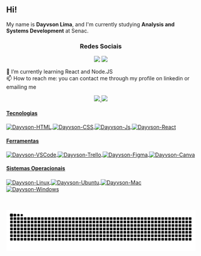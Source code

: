 ## Hi!

My name is <b>Dayvson Lima</b>, and I'm currently studying <b>Analysis and Systems Development</b> at Senac.

<div style="display:block;" align="center">

### Redes Sociais

  <a href = "mailto:dayvsonlsantos@gmail.com"><img src="https://img.shields.io/badge/-Gmail-%23333?style=for-the-badge&logo=gmail&logoColor=white" target="_blank"></a>
  <a href="https://www.linkedin.com/in/dayvsonlimasantos" target="_blank"><img src="https://img.shields.io/badge/-LinkedIn-%230077B5?style=for-the-badge&logo=linkedin&logoColor=white" target="_blank"></a> 
  
</div>

🔭 I’m currently learning React and Node.JS <br>
📫 How to reach me: you can contact me through my profile on linkedin or emailing me 

<div align="center">
  <a href="https://github.com/dayvsonlsantos">
  <img height="145em" src="https://github-readme-stats.vercel.app/api?username=dayvsonlsantos&show_icons=true&theme=merko&include_all_commits=true&count_private=true"/>
  <img height="145em" src="https://github-readme-stats.vercel.app/api/top-langs/?username=dayvsonlsantos&layout=compact&langs_count=7&theme=merko"/>
</div>

<div style="display: inline_block">

#### Tecnologias

  <img align="center" alt="Dayvson-HTML" src="https://img.shields.io/badge/HTML-239120?style=for-the-badge&logo=html5&logoColor=white">
  <img align="center" alt="Dayvson-CSS" src="https://img.shields.io/badge/CSS-239120?&style=for-the-badge&logo=css3&logoColor=white">
  <img align="center" alt="Dayvson-Js" src="https://img.shields.io/badge/JavaScript-F7DF1E?style=for-the-badge&logo=javascript&logoColor=black">
  <!--<img align="center" alt="Dayvson-Node" src="https://img.shields.io/badge/Node.js-43853D?style=for-the-badge&logo=node.js&logoColor=white">-->
  <img align="center" alt="Dayvson-React" src="https://img.shields.io/badge/React-20232A?style=for-the-badge&logo=react&logoColor=61DAFB">
  <!--<img align="center" alt="Dayvson-MySQL" src="https://img.shields.io/badge/MySQL-00000F?style=for-the-badge&logo=mysql&logoColor=white">-->
  <!--<img align="center" alt="Dayvson-MongoDb" src="https://img.shields.io/badge/MongoDB-4EA94B?style=for-the-badge&logo=mongodb&logoColor=white">-->
  <!--<img align="center" alt="Dayvson-Bootstrap" src="https://img.shields.io/badge/Bootstrap-563D7C?style=for-the-badge&logo=bootstrap&logoColor=white">-->
  <!--<img align="center" alt="Dayvson-StyledComponents" src="https://img.shields.io/badge/styled--components-DB7093?style=for-the-badge&logo=styled-components&logoColor=white">-->
  
#### Ferramentas
  
  <img align="center" alt="Dayvson-VSCode" src="https://img.shields.io/badge/Visual_Studio_Code-0078D4?style=for-the-badge&logo=visual%20studio%20code&logoColor=white">
  <img align="center" alt="Dayvson-Trello" src="https://img.shields.io/badge/Trello-0052CC?style=for-the-badge&logo=trello&logoColor=white">
  <img align="center" alt="Dayvson-Figma" src="https://img.shields.io/badge/Figma-F24E1E?style=for-the-badge&logo=figma&logoColor=white">
  <img align="center" alt="Dayvson-Canva" src="https://img.shields.io/badge/Canva-%2300C4CC.svg?&style=for-the-badge&logo=Canva&logoColor=white">
 
#### Sistemas Operacionais
  
  <img align="center" alt="Dayvson-Linux" src="https://img.shields.io/badge/Linux-FCC624?style=for-the-badge&logo=linux&logoColor=black">
  <img align="center" alt="Dayvson-Ubuntu" src="https://img.shields.io/badge/Ubuntu-E95420?style=for-the-badge&logo=ubuntu&logoColor=white">
  <img align="center" alt="Dayvson-Mac" src="https://img.shields.io/badge/mac%20os-000000?style=for-the-badge&logo=apple&logoColor=white">
  <img align="center" alt="Dayvson-Windows" src="https://img.shields.io/badge/Windows-0078D6?style=for-the-badge&logo=windows&logoColor=white">
  <!--<img align="center" alt="Dayvson-" src="">-->
  
  <!--Mais badges: https://dev.to/envoy_/150-badges-for-github-pnk-->

</div><br>

##
  
![Snake animation](https://github.com/dayvsonlsantos/dayvsonlsantos/blob/output/github-contribution-grid-snake.svg)
  
